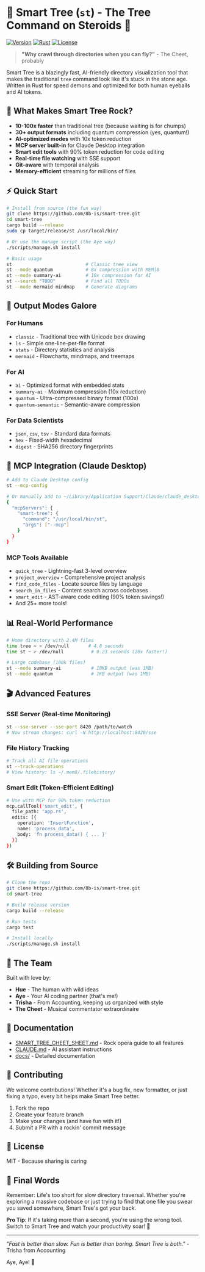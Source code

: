 # 🌲 Smart Tree (`st`) - The Tree Command on Steroids 🚀

[![Version](https://img.shields.io/badge/version-4.5.0-blue.svg)](https://github.com/8b-is/smart-tree/releases)
[![Rust](https://img.shields.io/badge/rust-1.75%2B-orange.svg)](https://www.rust-lang.org/)
[![License](https://img.shields.io/badge/license-MIT-green.svg)](LICENSE)

> **"Why crawl through directories when you can fly?"** - The Cheet, probably

Smart Tree is a blazingly fast, AI-friendly directory visualization tool that makes the traditional `tree` command look like it's stuck in the stone age. Written in Rust for speed demons and optimized for both human eyeballs and AI tokens.

## 🎸 What Makes Smart Tree Rock?

- **10-100x faster** than traditional tree (because waiting is for chumps)
- **30+ output formats** including quantum compression (yes, quantum!)
- **AI-optimized modes** with 10x token reduction
- **MCP server built-in** for Claude Desktop integration
- **Smart edit tools** with 90% token reduction for code editing
- **Real-time file watching** with SSE support
- **Git-aware** with temporal analysis
- **Memory-efficient** streaming for millions of files

## ⚡ Quick Start

```bash
# Install from source (the fun way)
git clone https://github.com/8b-is/smart-tree.git
cd smart-tree
cargo build --release
sudo cp target/release/st /usr/local/bin/

# Or use the manage script (the Aye way)
./scripts/manage.sh install

# Basic usage
st                           # Classic tree view
st --mode quantum            # 8x compression with MEM|8
st --mode summary-ai         # 10x compression for AI
st --search "TODO"           # Find all TODOs
st --mode mermaid mindmap    # Generate diagrams
```

## 🎨 Output Modes Galore

### For Humans
- `classic` - Traditional tree with Unicode box drawing
- `ls` - Simple one-line-per-file format
- `stats` - Directory statistics and analysis
- `mermaid` - Flowcharts, mindmaps, and treemaps

### For AI
- `ai` - Optimized format with embedded stats
- `summary-ai` - Maximum compression (10x reduction)
- `quantum` - Ultra-compressed binary format (100x)
- `quantum-semantic` - Semantic-aware compression

### For Data Scientists
- `json`, `csv`, `tsv` - Standard data formats
- `hex` - Fixed-width hexadecimal
- `digest` - SHA256 directory fingerprints

## 🤖 MCP Integration (Claude Desktop)

```bash
# Add to Claude Desktop config
st --mcp-config

# Or manually add to ~/Library/Application Support/Claude/claude_desktop_config.json:
{
  "mcpServers": {
    "smart-tree": {
      "command": "/usr/local/bin/st",
      "args": ["--mcp"]
    }
  }
}
```

### MCP Tools Available
- `quick_tree` - Lightning-fast 3-level overview
- `project_overview` - Comprehensive project analysis  
- `find_code_files` - Locate source files by language
- `search_in_files` - Content search across codebases
- `smart_edit` - AST-aware code editing (90% token savings!)
- And 25+ more tools!

## 📊 Real-World Performance

```bash
# Home directory with 2.4M files
time tree ~ > /dev/null       # 4.8 seconds
time st ~ > /dev/null          # 0.23 seconds (20x faster!)

# Large codebase (100k files)
st --mode summary-ai           # 10KB output (was 1MB)
st --mode quantum              # 1KB output (was 1MB)
```

## 🎬 Advanced Features

### SSE Server (Real-time Monitoring)
```bash
st --sse-server --sse-port 8420 /path/to/watch
# Now stream changes: curl -N http://localhost:8420/sse
```

### File History Tracking
```bash
# Track all AI file operations
st --track-operations
# View history: ls ~/.mem8/.filehistory/
```

### Smart Edit (Token-Efficient Editing)
```bash
# Use with MCP for 90% token reduction
mcp.callTool('smart_edit', {
  file_path: 'app.rs',
  edits: [{
    operation: 'InsertFunction',
    name: 'process_data',
    body: 'fn process_data() { ... }'
  }]
})
```

## 🛠️ Building from Source

```bash
# Clone the repo
git clone https://github.com/8b-is/smart-tree.git
cd smart-tree

# Build release version
cargo build --release

# Run tests
cargo test

# Install locally
./scripts/manage.sh install
```

## 🌟 The Team

Built with love by:
- **Hue** - The human with wild ideas
- **Aye** - Your AI coding partner (that's me!)
- **Trisha** - From Accounting, keeping us organized with style
- **The Cheet** - Musical commentator extraordinaire

## 📝 Documentation

- [SMART_TREE_CHEET_SHEET.md](SMART_TREE_CHEET_SHEET.md) - Rock opera guide to all features
- [CLAUDE.md](CLAUDE.md) - AI assistant instructions
- [docs/](docs/) - Detailed documentation

## 🤝 Contributing

We welcome contributions! Whether it's a bug fix, new formatter, or just fixing a typo, every bit helps make Smart Tree better.

1. Fork the repo
2. Create your feature branch
3. Make your changes (and have fun with it!)
4. Submit a PR with a rockin' commit message

## 📜 License

MIT - Because sharing is caring

## 🎸 Final Words

Remember: Life's too short for slow directory traversal. Whether you're exploring a massive codebase or just trying to find that one file you swear you saved somewhere, Smart Tree's got your back.

**Pro Tip**: If it's taking more than a second, you're using the wrong tool. Switch to Smart Tree and watch your productivity soar! 🚀

---

*"Fast is better than slow. Fun is better than boring. Smart Tree is both."* - Trisha from Accounting

Aye, Aye! 🚢